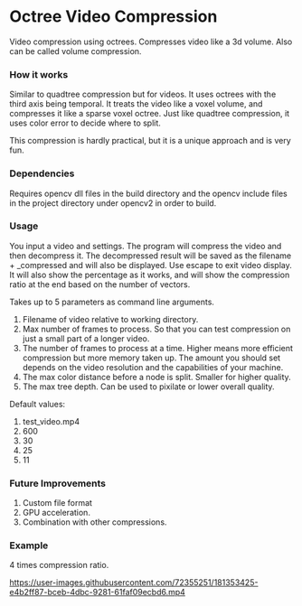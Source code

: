 # Octree Video Compression
Video compression using octrees. Compresses video like a 3d volume. Also can be called volume compression.

### How it works
Similar to quadtree compression but for videos. It uses octrees with the third axis being temporal. It treats the video like a voxel volume, and compresses it like a sparse voxel octree. Just like quadtree compression, it uses color error to decide where to split.

This compression is hardly practical, but it is a unique approach and is very fun.

### Dependencies
Requires opencv dll files in the build directory and the opencv include files in the project directory under opencv2 in order to build.


### Usage
You input a video and settings. The program will compress the video and then decompress it. The decompressed result will be saved as the filename + _compressed and will also be displayed. Use escape to exit video display. It will also show the percentage as it works, and will show the compression ratio at the end based on the number of vectors.

Takes up to 5 parameters as command line arguments. 
1. Filename of video relative to working directory.
2. Max number of frames to process. So that you can test compression on just a small part of a longer video.
3. The number of frames to process at a time. Higher means more efficient compression but more memory taken up. The amount you should set depends on the video resolution and the capabilities of your machine.
4. The max color distance before a node is split. Smaller for higher quality.
5. The max tree depth. Can be used to pixilate or lower overall quality.

Default values:

1. test_video.mp4
2. 600
3. 30
4. 25
5. 11

### Future Improvements
1. Custom file format
2. GPU acceleration.
3. Combination with other compressions.

### Example
4 times compression ratio.

https://user-images.githubusercontent.com/72355251/181353425-e4b2ff87-bceb-4dbc-9281-61faf09ecbd6.mp4




